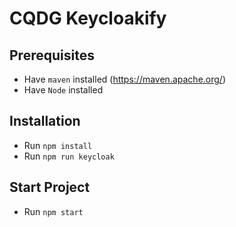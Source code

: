 # CQDG Keycloakify

## Prerequisites

- Have `maven` installed (https://maven.apache.org/)
- Have `Node` installed

## Installation

- Run `npm install`
- Run `npm run keycloak`

## Start Project

- Run `npm start`